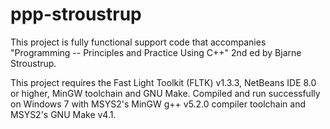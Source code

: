 # ppp-stroustrup

This project is fully functional support code that accompanies "Programming -- 
Principles and Practice Using C++" 2nd ed by Bjarne Stroustrup. 

This project requires the Fast Light Toolkit (FLTK) v1.3.3, NetBeans IDE 8.0 or 
higher, MinGW toolchain and GNU Make. Compiled and run successfully on Windows 7 
with MSYS2's MinGW g++ v5.2.0 compiler toolchain and MSYS2's GNU Make v4.1. 
